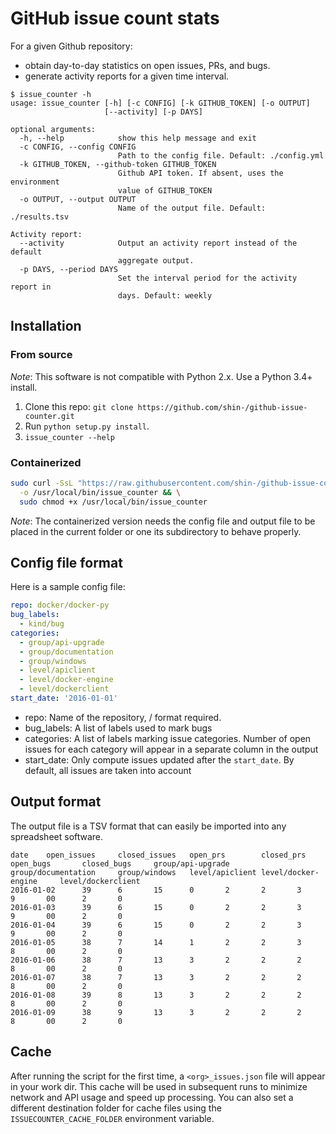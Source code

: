 # GitHub issue count stats

For a given Github repository:
- obtain day-to-day statistics on open issues, PRs, and bugs.
- generate activity reports for a given time interval.


```
$ issue_counter -h
usage: issue_counter [-h] [-c CONFIG] [-k GITHUB_TOKEN] [-o OUTPUT]
                     [--activity] [-p DAYS]

optional arguments:
  -h, --help            show this help message and exit
  -c CONFIG, --config CONFIG
                        Path to the config file. Default: ./config.yml
  -k GITHUB_TOKEN, --github-token GITHUB_TOKEN
                        Github API token. If absent, uses the environment
                        value of GITHUB_TOKEN
  -o OUTPUT, --output OUTPUT
                        Name of the output file. Default: ./results.tsv

Activity report:
  --activity            Output an activity report instead of the default
                        aggregate output.
  -p DAYS, --period DAYS
                        Set the interval period for the activity report in
                        days. Default: weekly
```

## Installation

### From source

*Note*: This software is not compatible with Python 2.x. Use a Python 3.4+
install.

1. Clone this repo: `git clone https://github.com/shin-/github-issue-counter.git`
2. Run `python setup.py install`.
3. `issue_counter --help`

### Containerized

```sh
sudo curl -SsL "https://raw.githubusercontent.com/shin-/github-issue-counter/master/scripts/run.sh" \
  -o /usr/local/bin/issue_counter && \
  sudo chmod +x /usr/local/bin/issue_counter
```

*Note*: The containerized version needs the config file and output file to be
placed in the current folder or one its subdirectory to behave properly.

## Config file format

Here is a sample config file:

```yaml
repo: docker/docker-py
bug_labels:
  - kind/bug
categories:
  - group/api-upgrade
  - group/documentation
  - group/windows
  - level/apiclient
  - level/docker-engine
  - level/dockerclient
start_date: '2016-01-01'
```

- repo: Name of the repository, <org>/<name> format required.
- bug_labels: A list of labels used to mark bugs
- categories: A list of labels marking issue categories. Number of open issues
  for each category will appear in a separate column in the output
- start_date: Only compute issues updated after the `start_date`. By default, all issues
  are taken into account

## Output format

The output file is a TSV format that can easily be imported into any spreadsheet software.

```tsv
date    open_issues     closed_issues   open_prs        closed_prs      open_bugs       closed_bugs     group/api-upgrade       group/documentation     group/windows   level/apiclient level/docker-engine     level/dockerclient
2016-01-02      39      6       15      0       2       2       3       9       00      2       0
2016-01-03      39      6       15      0       2       2       3       9       00      2       0
2016-01-04      39      6       15      0       2       2       3       9       00      2       0
2016-01-05      38      7       14      1       2       2       3       8       00      2       0
2016-01-06      38      7       13      3       2       2       2       8       00      2       0
2016-01-07      38      7       13      3       2       2       2       8       00      2       0
2016-01-08      39      8       13      3       2       2       2       8       00      2       0
2016-01-09      38      9       13      3       2       2       2       8       00      2       0
```

## Cache

After running the script for the first time, a `<org>_issues.json` file will
appear in your work dir. This cache will be used in subsequent runs to minimize
network and API usage and speed up processing.
You can also set a different destination folder for cache files using the
`ISSUECOUNTER_CACHE_FOLDER` environment variable.